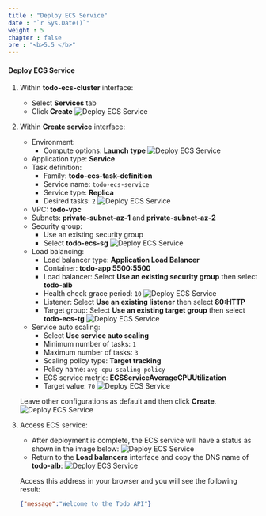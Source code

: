 ```yaml
---
title : "Deploy ECS Service"
date : "`r Sys.Date()`"
weight : 5
chapter : false
pre : "<b>5.5 </b>"
---
```

#### Deploy ECS Service
1. Within **todo-ecs-cluster** interface:
    - Select **Services** tab
    - Click **Create**
    ![Deploy ECS Service](/images/5-ecs-service-deployment/ecs_deploy_service_1.png)
2. Within **Create service** interface:
    - Environment:
      - Compute options: **Launch type**
    ![Deploy ECS Service](/images/5-ecs-service-deployment/ecs_deploy_service_2.png)
    - Application type: **Service**
    - Task definition:
      - Family: **todo-ecs-task-definition**
      - Service name: `todo-ecs-service`
      - Service type: **Replica**
      - Desired tasks: `2`
    ![Deploy ECS Service](/images/5-ecs-service-deployment/ecs_deploy_service_3.png)
    - VPC: **todo-vpc**
    - Subnets: **private-subnet-az-1** and **private-subnet-az-2**
    - Security group:
      - Use an existing security group
      - Select **todo-ecs-sg**
    ![Deploy ECS Service](/images/5-ecs-service-deployment/ecs_deploy_service_4.png)
    - Load balancing:
      - Load balancer type: **Application Load Balancer**
      - Container: **todo-app 5500:5500**
      - Load balancer: Select **Use an existing security group** then select **todo-alb**
      - Health check grace period: `10`
    ![Deploy ECS Service](/images/5-ecs-service-deployment/ecs_deploy_service_5.png)
      - Listener: Select **Use an existing listener** then select **80:HTTP**
      - Target group: Select **Use an existing target group** then select **todo-ecs-tg**
    ![Deploy ECS Service](/images/5-ecs-service-deployment/ecs_deploy_service_6.png)
    - Service auto scaling:
      - Select **Use service auto scaling**
      - Minimum number of tasks: `1`
      - Maximum number of tasks: `3`
      - Scaling policy type: **Target tracking**
      - Policy name: `avg-cpu-scaling-policy`
      - ECS service metric: **ECSServiceAverageCPUUtilization**
      - Target value: `70`
    ![Deploy ECS Service](/images/5-ecs-service-deployment/ecs_deploy_service_7.png)
    
    Leave other configurations as default and then click **Create**.
    ![Deploy ECS Service](/images/5-ecs-service-deployment/ecs_deploy_service_8.png)
3. Access ECS service:
    - After deployment is complete, the ECS service will have a status as shown in the image below:
    ![Deploy ECS Service](/images/5-ecs-service-deployment/ecs_deploy_service_9.png)
    - Return to the **Load balancers** interface and copy the DNS name of **todo-alb**:
    ![Deploy ECS Service](/images/5-ecs-service-deployment/ecs_deploy_service_10.png)

    Access this address in your browser and you will see the following result:
    ```json
    {"message":"Welcome to the Todo API"}
    ```
